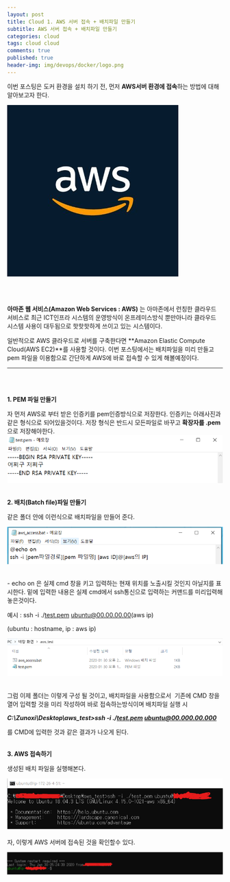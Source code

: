 ```yaml
---
layout: post
title: Cloud 1. AWS 서버 접속 + 배치파일 만들기
subtitle: AWS 서버 접속 + 배치파일 만들기
categories: cloud
tags: cloud cloud
comments: true
published: true
header-img: img/devops/docker/logo.png
---
```


이번 포스팅은 도커 환경을 설치 하기 전, 먼저 **AWS서버 환경에 접속**하는 방법에 대해 알아보고자 한다.

![그림1](/assets/img/cloud/1.jpg)

<br><br>

**아마존 웹 서비스(Amazon Web Services : AWS)** 는 아마존에서 런칭한 클라우드 서비스로 최근 ICT인프라 시스템의 운영방식이 온프레미스방식 뿐만아니라 클라우드 시스템 사용이 대두됨으로 핫핫핫하게 쓰이고 있는 시스템이다.

일반적으로 AWS 클라우드로 서버를 구축한다면 **Amazon Elastic Compute Cloud(AWS EC2)**를 사용할 것이다. 이번 포스팅에서는 배치파일을 미리 만들고 pem 파일을 이용함으로 간단하게 AWS에 바로 접속할 수 있게 해볼예정이다.

---
<br><br>

**1\. PEM 파일 만들기**

자 먼저 AWS로 부터 받은 인증키를 pem인증방식으로 저장한다. 인증키는 아래사진과 같은 형식으로 되어있을것이다. 저장 형식은 반드시 모든파일로 바꾸고 **확장자를 .pem**으로 저장해야한다.
![그림2](/assets/img/cloud/2.png)
<br><br>

**2\. 배치(Batch file)파일 만들기**

같은 폴더 안에 이런식으로 배치파일을 만들어 준다.

![그림3](/assets/img/cloud/3.png)
<br><br>

\- echo on 은 실제 cmd 창을 키고 입력하는 현재 위치를 노출시킬 것인지 아닐지를 표시한다. 밑에 입력한 내용은 실제 cmd에서 ssh통신으로 입력하는 커맨드를 미리입력해 놓은것이다.

예시 : ssh -i ./[test.pem](test.pem) ubuntu@00.00.00.00(aws ip)

(ubuntu : hostname, ip : aws ip)

![그림4](/assets/img/cloud/4.png)
<br><br>

그럼 이제 폴더는 이렇게 구성 될 것이고, 배치파일을 사용함으로서  기존에 CMD 창을 열어 입력할 것을 미리 작성하여 바로 접속하는방식이며 배치파일 실행 시

_**C:\\Zunoxi\\Desktop\\aws\_test>ssh -i ./[test.pem](test.pem) ubuntu@00.000.00.000**_

를 CMD에 입력한 것과 같은 결과가 나오게 된다.
<br><br>

**3\. AWS 접속하기**

생성된 배치 파일을 실행해본다. 

![그림5](/assets/img/cloud/5.png)
<br><br>
자, 이렇게 AWS 서버에 접속된 것을 확인할수 있다.   

![그림6](/assets/img/cloud/6.png)
